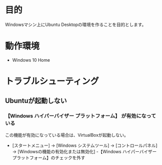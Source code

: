 # 目的

Windowsマシン上にUbuntu Desktopの環境を作ることを目的とします。

# 動作環境

- Windows 10 Home



# トラブルシューティング

## Ubuntuが起動しない

### 【Windows ハイパーバイザー プラットフォーム】 が有効になっている

この機能が有効になっている場合は、VirtualBoxが起動しない。

- [スタートメニュー] -> [Windows システムツール] -> [コントロールパネル] -> [Windowsの機能の有効化または無効化]
-【Windows ハイパーバイザー プラットフォーム】のチェックを外す
